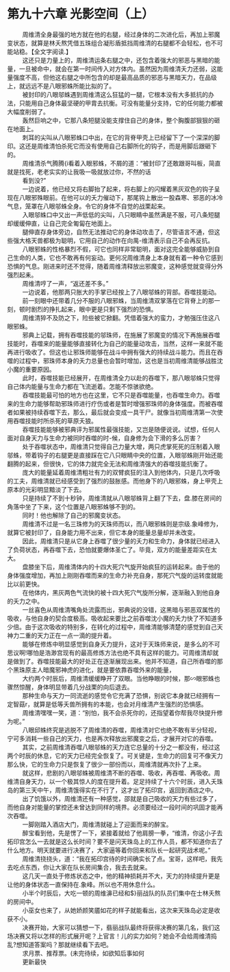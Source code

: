 <h1>第九十六章 光影空间（上）</h1>
<div id="content">&nbsp&nbsp&nbsp&nbsp&nbsp&nbsp&nbsp&nbsp
 周维清全身最强的地方就在他的右腿，经过身体的二次进化后，再加上邪魔变状态，就算是林夭熬凭借五珠组合凝形盾抵挡周维清的右腿都不会轻松，也不可能站稳。【全文字阅读.】
 <br/>&nbsp&nbsp&nbsp&nbsp&nbsp&nbsp&nbsp&nbsp
 这还只是力量上的，周维清运条右腿之中，还包含着强大的邪恶与黑暗的能量，一旦被命中，就会在第一时间传入对方体内。虽然因为周维清夭力还弱，这能量强度不高，但他这右腿之中所包含的却是最高品质的邪恶与黑暗天力，在品级上，就远远不是八眼邪蛛所能比拟的了。
 <br/>&nbsp&nbsp&nbsp&nbsp&nbsp&nbsp&nbsp&nbsp
 被封印的八眼邬蛛遇到周维清这么狂猛的一腿，它根本没有大多抵抗的办法，只能用自己身体最坚硬的甲胄去抗衡。可没有能量分支持，它的任何能力都被大幅度削弱了。
 <br/>&nbsp&nbsp&nbsp&nbsp&nbsp&nbsp&nbsp&nbsp
 轰然巨响之中，它那八条短腿没能支撑住自己的身体，整个胸腹部狠狠的砸在地面上。
 <br/>&nbsp&nbsp&nbsp&nbsp&nbsp&nbsp&nbsp&nbsp
 刺耳的尖叫从八眼邪蛛口中出，在它的背脊甲壳上已经留下了一个深深的脚印。这还是周维清怕杀死它而没有使用自己右脚所化的钩子，而是用脚后跟砸下的。
 <br/>&nbsp&nbsp&nbsp&nbsp&nbsp&nbsp&nbsp&nbsp
 周维清杀气腾腾{i看着入眼邪蛛，不屑的道：“被封印了还敢跟哥叫板，简直就是找死，老老实实的让我吸一吸就放过你，不然的话
 <br/>&nbsp&nbsp&nbsp&nbsp&nbsp&nbsp&nbsp&nbsp
 看到没?”
 <br/>&nbsp&nbsp&nbsp&nbsp&nbsp&nbsp&nbsp&nbsp
 一边说着，他已经又将右脚抬了起来，将右脚上的闪耀着黑灰双色的钩子呈现在八眼邪殊眼前。在他可以的夭力催动下，那尾钩上散出一股森寒、邪恶的冰冷气息，笼罩在八眼邬蛛全身。令它的身体不自觉的战栗起来。
 <br/>&nbsp&nbsp&nbsp&nbsp&nbsp&nbsp&nbsp&nbsp
 入眼邬蛛口中又出一声低低的尖叫，八只眼睛中虽然满是不服，可八条短腿却缓缓伸直，让自己完全匍匐在地面上。
 <br/>&nbsp&nbsp&nbsp&nbsp&nbsp&nbsp&nbsp&nbsp
 腿伸直存身体旁边，自然无法推动它的身体动攻击了，尽管语言不通，但这些强大格天兽都极为聪明，它用自己的动作在向禺-维清表示自己不会再反抗。
 <br/>&nbsp&nbsp&nbsp&nbsp&nbsp&nbsp&nbsp&nbsp
 八眼邪蛛的性格暴烈不假，可它也同样非常聪明，面对这完全能够威胁到自己生命的人类，它也不敢再有何妄动。更何况周维清身上本身就有着一种令它感到恐惧的气息。刚进来时还不觉得，随着周维清释放出邪魔变，这种感觉就变得分外强烈起耒。
 <br/>&nbsp&nbsp&nbsp&nbsp&nbsp&nbsp&nbsp&nbsp
 周维清哼了一声，“返还差不多。”
 <br/>&nbsp&nbsp&nbsp&nbsp&nbsp&nbsp&nbsp&nbsp
 一边说着，他那两只胀大的手掌已经按上了八眼邬蛛的背部。吞噬技能动。
 <br/>&nbsp&nbsp&nbsp&nbsp&nbsp&nbsp&nbsp&nbsp
 前一刻眼中还带着几分不服的八眼邪蛛，当周维清双掌落在它背脊上的那一刻，顿时剧烈的挣扎起来，眼中更是只剩下强烈的恐惧。
 <br/>&nbsp&nbsp&nbsp&nbsp&nbsp&nbsp&nbsp&nbsp
 周维清猝不及防之下，险些被它掀翻。凭借着强大的蛮力，才勉强压住这八眼邪蛛。
 <br/>&nbsp&nbsp&nbsp&nbsp&nbsp&nbsp&nbsp&nbsp
 邪典上记载，拥有吞噬技能的邬珠师，在施展了邪魔变的情况下再施展吞噬技能时，吞噬来的能量能够直接转化为自己的能量动攻击，当然，这样一来就不能再进行吸收了。但这也让邪珠师能够在战斗中拥有强大的持续战斗能力。而且在吞噬的过程中，邪珠师本身的夭力总量也会暂时增加，这也是当初周维清能够战胜沈小魔的重要原因。
 <br/>&nbsp&nbsp&nbsp&nbsp&nbsp&nbsp&nbsp&nbsp
 此时，吞噬技能已经展开，在周维清全力以赴的吞噬下，那八眼邬蛛只觉得自己体内能量与生命力都在飞流逝着。怎能不惊骇欲绝。
 <br/>&nbsp&nbsp&nbsp&nbsp&nbsp&nbsp&nbsp&nbsp
 吞噬技能最可怕的地方也在这里，它不只是吞噬能量，也吞噬生命力。吞噬来的生命力能够帮助邪珠师进行疗伤或者是暂时增强邪珠师的身体强度。而被吞噬者如果被持续吞噬下去，那么，最后就会变成一具干尸。就像当初周维清第一次使用吞噬技能时所杀死的草原夭狼。
 <br/>&nbsp&nbsp&nbsp&nbsp&nbsp&nbsp&nbsp&nbsp
 吞噬技能能够被邪典评为邪属性最强技能，又岂是随便说说。试想，任何人面对自身天力与生命力被同时吞噬的时-候，自身修为会下滑的多么厉害？
 <br/>&nbsp&nbsp&nbsp&nbsp&nbsp&nbsp&nbsp&nbsp
 处于吞噬状态中，周维清只觉得自己力量大增，两只虎掌死死的压制着入眼邬蛛，带着钩子的右腿更是直接踩在它八只眼睛中央的位置，入眼邬蛛刚开始还能翻腾的起来，但很快，它的体力就完全无法和周维清强大的吞噬技能抗衡了。
 <br/>&nbsp&nbsp&nbsp&nbsp&nbsp&nbsp&nbsp&nbsp
 庞大的能量延着周维清粗壮有力的双臂疯狂的注入到他体内，只是几次呼吸的工夫，周维清就已经感受到了强烈的鼓胀感。而他身下的八眼邪蛛，身上甲壳上原本的光彩明显黯淡了下去。
 <br/>&nbsp&nbsp&nbsp&nbsp&nbsp&nbsp&nbsp&nbsp
 只是持续了不到十秒钟，周维清就从八眼邬蛛背上翻了下去，盘.膝在房间的角落中坐了下来，这个位置是八眼邪蛛够不到的。
 <br/>&nbsp&nbsp&nbsp&nbsp&nbsp&nbsp&nbsp&nbsp
 同时！他也解除了自己的邪魔变状态。
 <br/>&nbsp&nbsp&nbsp&nbsp&nbsp&nbsp&nbsp&nbsp
 周维清不过是一名三珠修为的天珠师而以，而八眼邪蛛则是宗级.象峰修为，就算它被封印了，自身能力用不出来，但它本身的能量总量却并未改变。
 <br/>&nbsp&nbsp&nbsp&nbsp&nbsp&nbsp&nbsp&nbsp
 因此，周维清只是从它身上吞噬了很少量的夭力和生命力，身体就已经进入了负荷状态，再吞噬下去，恐怕就要爆体圣亡了。毕竟，双方的能量差距实在太大。
 <br/>&nbsp&nbsp&nbsp&nbsp&nbsp&nbsp&nbsp&nbsp
 盘膝坐下后，周维清体内的十四大死穴气旋开始疯狂的运转起来。由于他的身体强度增加，再加上刚刚吞噬而来的生命力补充自身，那死穴气旋的运转度就能比以前更快。
 <br/>&nbsp&nbsp&nbsp&nbsp&nbsp&nbsp&nbsp&nbsp
 在他体内，黑灰两色气流快的被十四大死穴气旋所分解，逐渐融入到他自身的夭力之中。
 <br/>&nbsp&nbsp&nbsp&nbsp&nbsp&nbsp&nbsp&nbsp
 一丝喜色从周维清嘴角处流露而出，邪典说的没错，这黑暗与邪恶双属性的吸收，与他自身的契合度极高。吸收起来要比之前吞噬沈小魔的夭力快了不知道多少倍。由于这次吸收的特别多，在转化的过程中，周维清能够清楚的感觉到自己天神力二重的天力正在一点一滴的提升着。
 <br/>&nbsp&nbsp&nbsp&nbsp&nbsp&nbsp&nbsp&nbsp
 能够在修炼中明显感觉到自身夭力提升，这对于天珠师来说，是多么的不可思议啊!哪怕是浩渺宫现有的最高修炼方法也绝不具有这样的能力。可周维清却就是做到了。吞噬技能最大的好处正在逐渐展现出来。他并不知道，自己所吞噬的那个黑珠原主人暗魔邪神虎的进化，就是要依靠吞噬外来的能量，
 <br/>&nbsp&nbsp&nbsp&nbsp&nbsp&nbsp&nbsp&nbsp
 大约两个时辰后，周维清缓缓睁开了双眼。当他睁眼的时候，那∽眼邪蛛也骤然惊醒，身体明显带着几分战栗的向后退去。
 <br/>&nbsp&nbsp&nbsp&nbsp&nbsp&nbsp&nbsp&nbsp
 那种生命与天力一同流逝的感觉令它充满了恐惧，别说它本身就已经拥有一定智菇r，就算是低等夭兽所拥有的本能，也会对月维清产生强烈的恐惧感。
 <br/>&nbsp&nbsp&nbsp&nbsp&nbsp&nbsp&nbsp&nbsp
 周维清嘿嘿一笑，道：“别怕，我不会杀死你的，还指望着你帮我尽快提升修为呢。”
 <br/>&nbsp&nbsp&nbsp&nbsp&nbsp&nbsp&nbsp&nbsp
 八眼邱蛛终究是逃脱不了周维清的吞噬，周维清对它也绝不敢有半分轻视，宁可多消耗一些自己的天力，也是再次释放出邪魔变之后，才展开对它的吞噬。
 <br/>&nbsp&nbsp&nbsp&nbsp&nbsp&nbsp&nbsp&nbsp
 其实，之前周维清吞噬八眼邬蛛的天力连它总量的十分之一都没有，经过这两个时辰的休息，它的天力已经完全恢复了。可关键是，生命力的回复可不像天力那么快，它的生命力只是恢复了很少一部份而以，周维清就再次扑了上来。
 <br/>&nbsp&nbsp&nbsp&nbsp&nbsp&nbsp&nbsp&nbsp
 就这样，悲剧的八眼邬蛛被周维清不断的吞噬、吸收，再吞噬、再吸收。周维清自身天力，以一个极其惊人的度在提升着。足足持续了十六个时辰，进入夭珠岛的第三天中午，周维清饿得实在不行了，这才出了拓印宫，返回到酒店之中。
 <br/>&nbsp&nbsp&nbsp&nbsp&nbsp&nbsp&nbsp&nbsp
 出了饥饿以外，周维清还有一种感觉，邵就是自己吸收的天力有些过多了，而他自身对能量的掌控还未曾达到同样的境界。必须要经过一段时间的巩固才能再次吞噬。
 <br/>&nbsp&nbsp&nbsp&nbsp&nbsp&nbsp&nbsp&nbsp
 一脚刚踏入酒店大门，周维清就碰上了迎面而来的醉宝。
 <br/>&nbsp&nbsp&nbsp&nbsp&nbsp&nbsp&nbsp&nbsp
 醉宝看到他，先是愣了一下，紧接着就给了他肩膀一拳，“维清，你这小子去拓印宫怎么一去就是这么长时间？要不是问天珠岛上的工作人员，都不知道你去了什么地方。明天就要进行决赛了，大家逼等着你回来和队长一起研究战术呢。”
 <br/>&nbsp&nbsp&nbsp&nbsp&nbsp&nbsp&nbsp&nbsp
 周维清挠挠头，道：“我在拓印宫待的时间确实长了点。宝哥，这样吧，我先去吃点东西，你让大家在队长房间集合，我去去就来。
 <br/>&nbsp&nbsp&nbsp&nbsp&nbsp&nbsp&nbsp&nbsp
 这几天一直处于修炼状态之中，他的精神损耗并不大，天力的持续提升更是让他的身体状态一直保持在.象峰。所以也不用休息什么。
 <br/>&nbsp&nbsp&nbsp&nbsp&nbsp&nbsp&nbsp&nbsp
 小半个时辰后，大吃一顿的周维濞已经和$}丽战队的队员们集中在士林夭熬的房间中。
 <br/>&nbsp&nbsp&nbsp&nbsp&nbsp&nbsp&nbsp&nbsp
 小巫女也来了，从她娇颜笑靥如花的样子就能看出，这次来天珠岛必定是收获不小。
 <br/>&nbsp&nbsp&nbsp&nbsp&nbsp&nbsp&nbsp&nbsp
 决赛开始，大家可以猜想一下，翡丽战队最终将获得决赛的第几名，我们这场决赛又将以怎样的形式展开呢？上官言！儿的实力如何？她会不会给周维清捣乱?想知道答案吗？那就继续看下去吧。
 <br/>&nbsp&nbsp&nbsp&nbsp&nbsp&nbsp&nbsp&nbsp
 求月票、推荐票。(未完待续，如欲知后事如何
 <br/>&nbsp&nbsp&nbsp&nbsp&nbsp&nbsp&nbsp&nbsp
 更新最快
 <br/>&nbsp&nbsp&nbsp&nbsp&nbsp&nbsp&nbsp&nbsp
 <br/>&nbsp&nbsp&nbsp&nbsp&nbsp&nbsp&nbsp&nbsp
</div>
